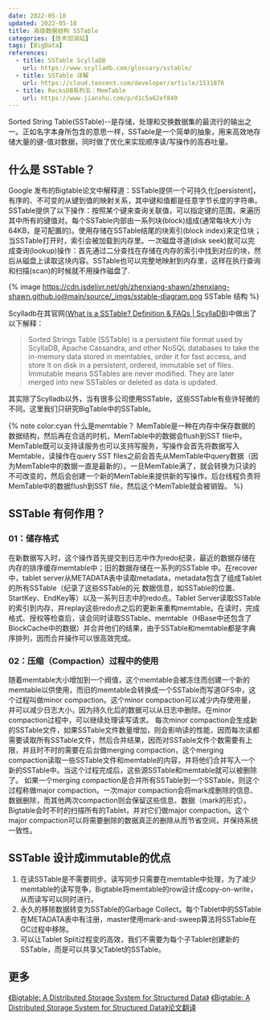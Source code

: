 ```yaml
---
date: 2022-05-18
updated: 2022-05-18
title: 高级数据结构 SSTable
categories: [技术加油站]
tags: [BigData]
references:
  - title: SSTable ScyllaDB
    url: https://www.scylladb.com/glossary/sstable/
  - title: SSTable 详解
    url: https://cloud.tencent.com/developer/article/1531876
  - title: RocksDB系列五：MemTable
    url: https://www.jianshu.com/p/d1c5a62ef849
---
```


Sorted String Table(SSTable)--是存储，处理和交换数据集的最流行的输出之一。正如名字本身所包含的意思一样，SSTable是一个简单的抽象，用来高效地存储大量的键-值对数据，同时做了优化来实现顺序读/写操作的高吞吐量。

<!-- more -->

## 什么是 SSTable？

Google 发布的Bigtable论文中解释道：SSTable提供一个可持久化[persistent]，有序的、不可变的从键到值的映射关系，其中键和值都是任意字节长度的字符串。SSTable提供了以下操作：按照某个键来查询关联值，可以指定键的范围，来遍历其中所有的键值对。每个SSTable内部由一系列块(block)组成(通常每块大小为64KB，是可配置的)。使用存储在SSTable结尾的块索引(block index)来定位块；当SSTable打开时，索引会被加载到内存里。一次磁盘寻道(disk seek)就可以完成查询(lookup)操作：首先通过二分查找在存储在内存的索引中找到对应的块，然后从磁盘上读取这块内容。SSTable也可以完整地映射到内存里，这样在执行查询和扫描(scan)的时候就不用操作磁盘了.

{% image  https://cdn.jsdelivr.net/gh/zhenxiang-shawn/zhenxiang-shawn.github.io@main/source/_imgs/sstable-diagram.png SSTable 结构 %}

Scylladb在其官网([What is a SSTable? Definition & FAQs | ScyllaDB](https://www.scylladb.com/glossary/sstable/))中做出了以下解释：

> Sorted Strings Table (SSTable) is a persistent file format used by ScyllaDB, Apache Cassandra, and other NoSQL databases to take the in-memory data stored in memtables, order it for fast access, and store it on disk in a persistent, ordered, immutable set of files. Immutable means SSTables are never modified. They are later merged into new SSTables or deleted as data is updated.

其实除了Scylladb以外，当有很多公司使用SSTable，这些SSTable有些许轻微的不同。这里我们只研究BigTable中的SSTable。

{% note color:cyan 什么是memtable？ MemTable是一种在内存中保存数据的数据结构，然后再在合适的时机，MemTable中的数据会flush到SST file中。MemTable既可以支持读服务也可以支持写服务，写操作会首先将数据写入Memtable，读操作在query SST files之前会首先从MemTable中query数据（因为MemTable中的数据一直是最新的）。一旦MemTable满了，就会转换为只读的不可改变的，然后会创建一个新的MemTable来提供新的写操作。后台线程负责将MemTable中的数据flush到SST file，然后这个MemTable就会被销毁。
%}

## SSTable 有何作用？

### 01：储存格式

在新数据写入时，这个操作首先提交到日志中作为redo纪录，最近的数据存储在内存的排序缓存memtable中；旧的数据存储在一系列的SSTable 中。在recover中，tablet server从METADATA表中读取metadata，metadata包含了组成Tablet的所有SSTable（纪录了这些SSTable的元 数据信息，如SSTable的位置、StartKey、EndKey等）以及一系列日志中的redo点。Tablet Server读取SSTable的索引到内存，并replay这些redo点之后的更新来重构memtable。在读时，完成格式、授权等检查后，读会同时读取SSTable、memtable（HBase中还包含了BlockCache中的数据）并合并他们的结果，由于SSTable和memtable都是字典序排列，因而合并操作可以很高效完成。

### 02：压缩（Compaction）过程中的使用

随着memtable大小增加到一个阀值，这个memtable会被冻住而创建一个新的memtable以供使用，而旧的memtable会转换成一个SSTable而写道GFS中，这个过程叫做minor compaction。这个minor compaction可以减少内存使用量，并可以减少日志大小，因为持久化后的数据可以从日志中删除。在minor compaction过程中，可以继续处理读写请求。
每次minor compaction会生成新的SSTable文件，如果SSTable文件数量增加，则会影响读的性能，因而每次读都需要读取所有SSTable文件，然后合并结果，因而对SSTable文件个数需要有上限，并且时不时的需要在后台做merging compaction，这个merging compaction读取一些SSTable文件和memtable的内容，并将他们合并写入一个新的SSTable中。当这个过程完成后，这些源SSTable和memtable就可以被删除了。
如果一个merging compaction是合并所有SSTable到一个SSTable，则这个过程称做major compaction。一次major compaction会将mark成删除的信息、数据删除，而其他两次compaction则会保留这些信息、数据（mark的形式）。Bigtable会时不时的扫描所有的Tablet，并对它们做major compaction。这个major compaction可以将需要删除的数据真正的删除从而节省空间，并保持系统一致性。

## SSTable 设计成immutable的优点

1. 在读SSTable是不需要同步。读写同步只需要在memtable中处理，为了减少memtable的读写竞争，Bigtable将memtable的row设计成copy-on-write，从而读写可以同时进行。
2. 永久的移除数据转变为SSTable的Garbage Collect。每个Tablet中的SSTable在METADATA表中有注册，master使用mark-and-sweep算法将SSTable在GC过程中移除。
3. 可以让Tablet Split过程变的高效，我们不需要为每个子Tablet创建新的SSTable，而是可以共享父Tablet的SSTable。

## 更多

[《Bigtable: A Distributed Storage System for Structured Data》](https://dl.acm.org/doi/abs/10.1145/1365815.1365816)
[《Bigtable: A Distributed Storage System for Structured Data》论文翻译](https://mrcroxx.github.io/posts/paper-reading/bigtable-osdi06/#5-%E5%AE%9E%E7%8E%B0)
